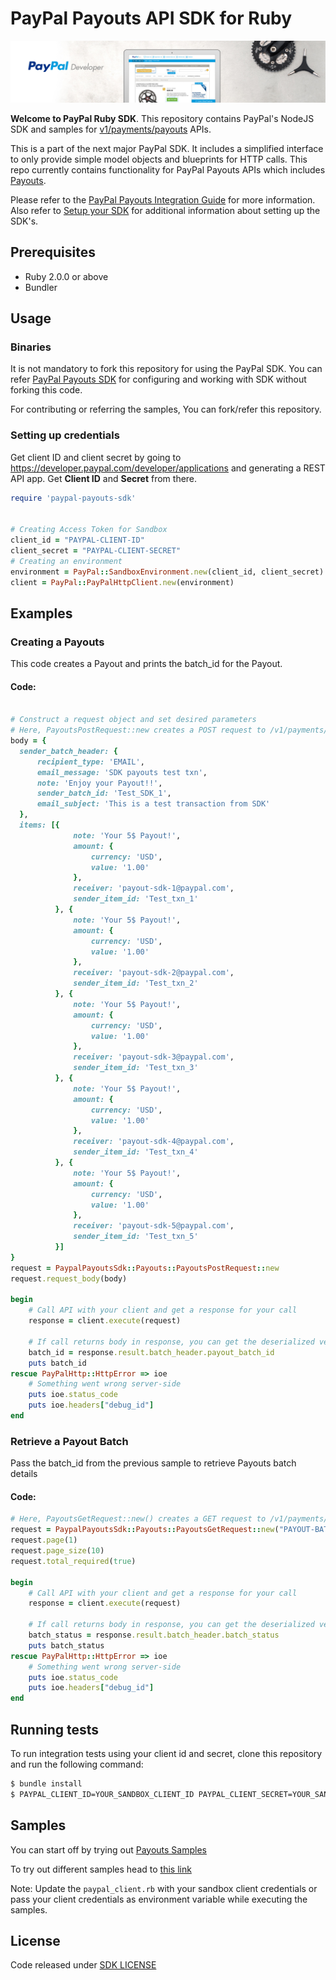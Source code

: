 # PayPal Payouts API SDK for Ruby

![PayPal Developer](homepage.jpg)

__Welcome to PayPal Ruby SDK__. This repository contains PayPal's NodeJS SDK and samples for [v1/payments/payouts](https://developer.paypal.com/docs/api/payments.payouts-batch/v1/) APIs.

This is a part of the next major PayPal SDK. It includes a simplified interface to only provide simple model objects and blueprints for HTTP calls. This repo currently contains functionality for PayPal Payouts APIs which includes [Payouts](https://developer.paypal.com/docs/api/payments.payouts-batch/v1/).

Please refer to the [PayPal Payouts Integration Guide](https://developer.paypal.com/docs/payouts/) for more information. Also refer to [Setup your SDK](https://developer.paypal.com/docs/payouts/reference/setup-sdk) for additional information about setting up the SDK's.

## Prerequisites

- Ruby 2.0.0 or above
- Bundler

## Usage
### Binaries

It is not mandatory to fork this repository for using the PayPal SDK. You can refer [PayPal Payouts SDK](https://developer.paypal.com/docs/payouts/reference/setup-sdk/#install-the-sdk) for configuring and working with SDK without forking this code.

For contributing or referring the samples, You can fork/refer this repository. 

### Setting up credentials
Get client ID and client secret by going to https://developer.paypal.com/developer/applications and generating a REST API app. Get <b>Client ID</b> and <b>Secret</b> from there.

```ruby
require 'paypal-payouts-sdk'
  

# Creating Access Token for Sandbox
client_id = "PAYPAL-CLIENT-ID"
client_secret = "PAYPAL-CLIENT-SECRET"
# Creating an environment
environment = PayPal::SandboxEnvironment.new(client_id, client_secret)
client = PayPal::PayPalHttpClient.new(environment)
```

## Examples

### Creating a Payouts
This code creates a Payout and prints the batch_id for the Payout.
#### Code: 
```ruby

# Construct a request object and set desired parameters
# Here, PayoutsPostRequest::new creates a POST request to /v1/payments/payouts
body = {
  sender_batch_header: {
      recipient_type: 'EMAIL',
      email_message: 'SDK payouts test txn',
      note: 'Enjoy your Payout!!',
      sender_batch_id: 'Test_SDK_1',
      email_subject: 'This is a test transaction from SDK'
  },
  items: [{
              note: 'Your 5$ Payout!',
              amount: {
                  currency: 'USD',
                  value: '1.00'
              },
              receiver: 'payout-sdk-1@paypal.com',
              sender_item_id: 'Test_txn_1'
          }, {
              note: 'Your 5$ Payout!',
              amount: {
                  currency: 'USD',
                  value: '1.00'
              },
              receiver: 'payout-sdk-2@paypal.com',
              sender_item_id: 'Test_txn_2'
          }, {
              note: 'Your 5$ Payout!',
              amount: {
                  currency: 'USD',
                  value: '1.00'
              },
              receiver: 'payout-sdk-3@paypal.com',
              sender_item_id: 'Test_txn_3'
          }, {
              note: 'Your 5$ Payout!',
              amount: {
                  currency: 'USD',
                  value: '1.00'
              },
              receiver: 'payout-sdk-4@paypal.com',
              sender_item_id: 'Test_txn_4'
          }, {
              note: 'Your 5$ Payout!',
              amount: {
                  currency: 'USD',
                  value: '1.00'
              },
              receiver: 'payout-sdk-5@paypal.com',
              sender_item_id: 'Test_txn_5'
          }]
}
request = PaypalPayoutsSdk::Payouts::PayoutsPostRequest::new
request.request_body(body) 

begin
    # Call API with your client and get a response for your call
    response = client.execute(request)

    # If call returns body in response, you can get the deserialized version from the result attribute of the response
    batch_id = response.result.batch_header.payout_batch_id
    puts batch_id
rescue PayPalHttp::HttpError => ioe
    # Something went wrong server-side
    puts ioe.status_code
    puts ioe.headers["debug_id"]
end
```

### Retrieve a Payout Batch
Pass the batch_id from the previous sample to retrieve Payouts batch details

#### Code:
```ruby
# Here, PayoutsGetRequest::new() creates a GET request to /v1/payments/payouts/<batch-id>
request = PaypalPayoutsSdk::Payouts::PayoutsGetRequest::new("PAYOUT-BATCH-ID")
request.page(1)
request.page_size(10)
request.total_required(true)

begin
    # Call API with your client and get a response for your call
    response = client.execute(request) 
    
    # If call returns body in response, you can get the deserialized version from the result attribute of the response
    batch_status = response.result.batch_header.batch_status
    puts batch_status
rescue PayPalHttp::HttpError => ioe
    # Something went wrong server-side
    puts ioe.status_code
    puts ioe.headers["debug_id"]
end
```

## Running tests

To run integration tests using your client id and secret, clone this repository and run the following command:
```sh
$ bundle install
$ PAYPAL_CLIENT_ID=YOUR_SANDBOX_CLIENT_ID PAYPAL_CLIENT_SECRET=YOUR_SANDBOX_CLIENT_SECRET rspec spec
```

## Samples

You can start off by trying out [Payouts Samples](samples/run_all.rb)

To try out different samples head to [this link](samples)

Note: Update the `paypal_client.rb` with your sandbox client credentials or pass your client credentials as environment variable while executing the samples.


## License
Code released under [SDK LICENSE](LICENSE)
